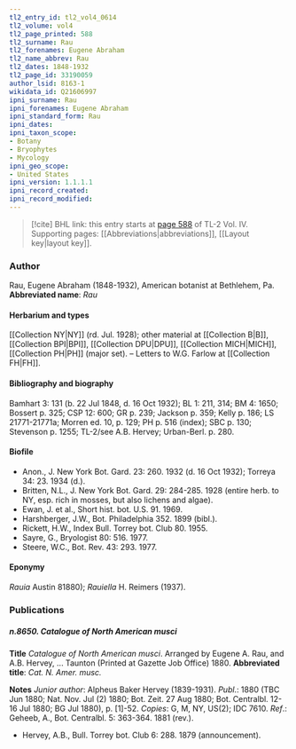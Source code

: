 ```yaml
---
tl2_entry_id: tl2_vol4_0614
tl2_volume: vol4
tl2_page_printed: 588
tl2_surname: Rau
tl2_forenames: Eugene Abraham
tl2_name_abbrev: Rau
tl2_dates: 1848-1932
tl2_page_id: 33190059
author_lsid: 8163-1
wikidata_id: Q21606997
ipni_surname: Rau
ipni_forenames: Eugene Abraham
ipni_standard_form: Rau
ipni_dates: 
ipni_taxon_scope: 
- Botany
- Bryophytes
- Mycology
ipni_geo_scope: 
- United States
ipni_version: 1.1.1.1
ipni_record_created: 
ipni_record_modified:
---
```



> [!cite] BHL link: this entry starts at [page 588](https://www.biodiversitylibrary.org/page/33190059) of TL-2 Vol. IV.
> Supporting pages: [[Abbreviations|abbreviations]], [[Layout key|layout key]].

### Author

Rau, Eugene Abraham (1848-1932), American botanist at Bethlehem, Pa. 
**Abbreviated name**: *Rau*

#### Herbarium and types

[[Collection NY|NY]] (rd. Jul. 1928); other material at [[Collection B|B]], [[Collection BPI|BPI]], [[Collection DPU|DPU]], [[Collection MICH|MICH]], [[Collection PH|PH]] (major set). – Letters to W.G. Farlow at [[Collection FH|FH]].

#### Bibliography and biography

Bamhart 3: 131 (b. 22 Jul 1848, d. 16 Oct 1932); BL 1: 211, 314; BM 4: 1650; Bossert p. 325; CSP 12: 600; GR p. 239; Jackson p. 359; Kelly p. 186; LS 21771-21771a; Morren ed. 10, p. 129; PH p. 516 (index); SBC p. 130; Stevenson p. 1255; TL-2/see A.B. Hervey; Urban-Berl. p. 280.

#### Biofile

- Anon., J. New York Bot. Gard. 23: 260. 1932 (d. 16 Oct 1932); Torreya 34: 23. 1934 (d.).
- Britten, N.L., J. New York Bot. Gard. 29: 284-285. 1928 (entire herb. to NY, esp. rich in mosses, but also lichens and algae).
- Ewan, J. et al., Short hist. bot. U.S. 91. 1969.
- Harshberger, J.W., Bot. Philadelphia 352. 1899 (bibl.).
- Rickett, H.W., Index Bull. Torrey bot. Club 80. 1955.
- Sayre, G., Bryologist 80: 516. 1977.
- Steere, W.C., Bot. Rev. 43: 293. 1977.

#### Eponymy

*Rauia* Austin 81880); *Rauiella* H. Reimers (1937).

### Publications

##### n.8650. Catalogue of North American musci

**Title**
*Catalogue of North American musci*. Arranged by Eugene A. Rau, and A.B. Hervey, ... Taunton (Printed at Gazette Job Office) 1880.
**Abbreviated title**: *Cat. N. Amer. musc.*

**Notes**
*Junior author*: Alpheus Baker Hervey (1839-1931).
*Publ*.: 1880 (TBC Jun 1880; Nat. Nov. Jul (2) 1880; Bot. Zeit. 27 Aug 1880; Bot. Centralbl. 12-16 Jul 1880; BG Jul 1880), p. \[1\]-52. *Copies*: G, M, NY, US(2); IDC 7610.
*Ref*.: Geheeb, A., Bot. Centralbl. 5: 363-364. 1881 (rev.).
- Hervey, A.B., Bull. Torrey bot. Club 6: 288. 1879 (announcement).

